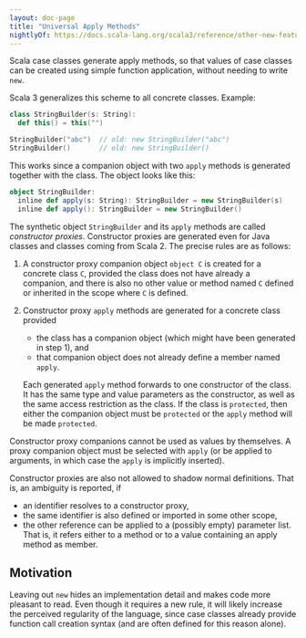 ```yaml
---
layout: doc-page
title: "Universal Apply Methods"
nightlyOf: https://docs.scala-lang.org/scala3/reference/other-new-features/creator-applications.html
---
```


Scala case classes generate apply methods, so that values of case classes can be created using simple
function application, without needing to write `new`.

Scala 3 generalizes this scheme to all concrete classes. Example:

```scala
class StringBuilder(s: String):
  def this() = this("")

StringBuilder("abc")  // old: new StringBuilder("abc")
StringBuilder()       // old: new StringBuilder()
```

This works since a companion object with two `apply` methods
is generated together with the class. The object looks like this:

```scala
object StringBuilder:
  inline def apply(s: String): StringBuilder = new StringBuilder(s)
  inline def apply(): StringBuilder = new StringBuilder()
```

The synthetic object `StringBuilder` and its `apply` methods are called _constructor proxies_.
Constructor proxies are generated even for Java classes and classes coming from Scala 2.
The precise rules are as follows:

 1. A constructor proxy companion object `object C` is created for a concrete class `C`,
    provided the class does not have already a companion, and there is also no other value
    or method named `C` defined or inherited in the scope where `C` is defined.

 2. Constructor proxy `apply` methods are generated for a concrete class provided

    - the class has a companion object (which might have been generated in step 1), and
    - that companion object does not already define a member named `apply`.

    Each generated `apply` method forwards to one constructor of the class.
    It has the same type and value parameters as the constructor,
    as well as the same access restriction as the class.
    If the class is `protected`, then either the companion object must be `protected`
    or the `apply` method will be made `protected`.

Constructor proxy companions cannot be used as values by themselves. A proxy companion object must
be selected with `apply` (or be applied to arguments, in which case the `apply` is implicitly
inserted).

Constructor proxies are also not allowed to shadow normal definitions. That is,
an ambiguity is reported, if

 - an identifier resolves to a constructor proxy,
 - the same identifier is also defined or imported in some other scope,
 - the other reference can be applied to a (possibly empty) parameter list. That
   is, it refers either to a method or to a value containing an apply method as member.

## Motivation

Leaving out `new` hides an implementation detail and makes code more pleasant to read. Even though
it requires a new rule, it will likely increase the perceived regularity of the language, since case
classes already provide function call creation syntax (and are often defined for this reason alone).
